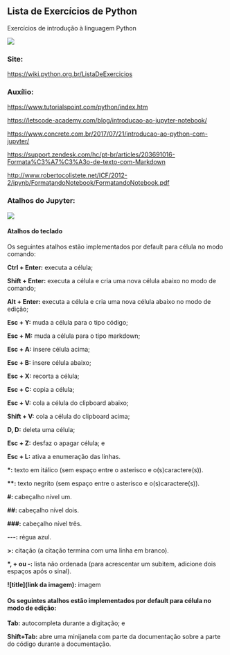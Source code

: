## Lista de Exercícios de Python
Exercícios de introdução à linguagem Python

<img src="https://fiverr-res.cloudinary.com/images/q_auto,f_auto/gigs/114798028/original/36f0ca130873344ad0c2d2428b056e608e17ff9c/do-python-coding-and-jenkins-setup.png">


### Site:

https://wiki.python.org.br/ListaDeExercicios

### Auxílio:

https://www.tutorialspoint.com/python/index.htm

https://letscode-academy.com/blog/introducao-ao-jupyter-notebook/

https://www.concrete.com.br/2017/07/21/introducao-ao-python-com-jupyter/

https://support.zendesk.com/hc/pt-br/articles/203691016-Formata%C3%A7%C3%A3o-de-texto-com-Markdown

http://www.robertocolistete.net/ICF/2012-2/ipynb/FormatandoNotebook/FormatandoNotebook.pdf



### Atalhos do Jupyter:

<img src="https://conceitos.com/wp-content/uploads/geral/Atalho.jpg">

#### Atalhos do teclado

Os seguintes atalhos estão implementados por default para célula no modo comando:

<b>Ctrl + Enter:</b> executa a célula;

<b>Shift + Enter:</b> executa a célula e cria uma nova célula abaixo no modo de comando;

<b>Alt + Enter:</b> executa a célula e cria uma nova célula abaixo no modo de edição;

<b>Esc + Y:</b> muda a célula para o tipo código;

<b>Esc + M:</b> muda a célula para o tipo markdown;

<b>Esc + A:</b> insere célula acima;

<b>Esc + B:</b> insere célula abaixo;

<b>Esc + X:</b> recorta a célula;

<b>Esc + C:</b> copia a célula;

<b>Esc + V:</b> cola a célula do clipboard abaixo;

<b>Shift + V:</b> cola a célula do clipboard acima;

<b>D, D:</b> deleta uma célula;

<b>Esc + Z:</b> desfaz o apagar célula; e

<b>Esc + L:</b> ativa a enumeração das linhas.

<b>*:</b> texto em itálico (sem espaço entre o asterisco e o(s)caractere(s)).

<b>**:</b> texto negrito (sem espaço entre o asterisco e o(s)caractere(s)).

<b>#: </b> cabeçalho nível um.

<b>##: </b> cabeçalho nível dois.

<b>###: </b> cabeçalho nível três.

<b>---:</b> régua azul.

<b>>:</b> citação (a citação termina com uma linha em branco).

<b>*, + ou -:</b> lista não ordenada (para acrescentar um subitem, adicione dois espaços após o sinal).

<b>![title](link da imagem):</b> imagem


#### Os seguintes atalhos estão implementados por default para célula no modo de edição:

<b>Tab:</b> autocompleta durante a digitação; e

<b>Shift+Tab:</b> abre uma minijanela com parte da documentação sobre a parte do código durante a documentação.
